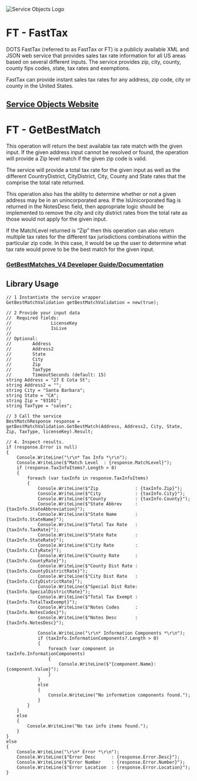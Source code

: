 ﻿![Service Objects Logo](https://www.serviceobjects.com/wp-content/uploads/2021/05/SO-Logo-with-TM.gif "Service Objects Logo")

# FT - FastTax

DOTS FastTax (referred to as FastTax or FT) is a publicly available XML and JSON web service that provides sales tax rate information for all US areas based on several different inputs. The service provides zip, city, county, county fips codes, state, tax rates and exemptions. 

FastTax can provide instant sales tax rates for any address, zip code, city or county in the United States.

## [Service Objects Website](https://serviceobjects.com)

# FT - GetBestMatch

This operation will return the best available tax rate match with the given input. If the given address input cannot be resolved or found, the operation will provide a Zip level match if the given zip code is valid. 

The service will provide a total tax rate for the given input as well as the different CountryDistrict, CityDistrict, City, County and State rates that the comprise the total rate returned. 

This operation also has the ability to determine whether or not a given address may be in an unincorporated area.  If the IsUnicorporated flag is returned in the NotesDesc field, then appropriate logic should be implemented to remove the city and city district rates from the total rate as those would not apply for the given input.

If the MatchLevel returned is “Zip” then this operation can also return multiple tax rates for the different tax jurisdictions combinations within the particular zip code. In this case, it would be up the user to determine what tax rate would prove to be the best match for the given input.

### [GetBestMatches_V4 Developer Guide/Documentation](https://www.serviceobjects.com/docs/dots-fasttax/ft-operations/ft-getbestmatch-recommended-operation/)

## Library Usage

```
// 1 Instantiate the service wrapper
GetBestMatchValidation getBestMatchValidation = new(true);

// 2 Provide your input data
//  Required fields:
//               LicenseKey
//               IsLive
// 
// Optional:
//        Address
//        Address2
//        State
//        City
//        Zip
//        TaxType	
//        TimeoutSeconds (default: 15)
string Address = "27 E Cota St";
string Address2 = "";
string City = "Santa Barbara";
string State = "CA";
string Zip = "93101";
string TaxType = "sales";

// 3 Call the service
BestMatchResponse response = getBestMatchValidation.GetBestMatch(Address, Address2, City, State, Zip, TaxType, licenseKey).Result;

// 4. Inspect results.
if (response.Error is null)
{
    Console.WriteLine("\r\n* Tax Info *\r\n");
    Console.WriteLine($"Match Level  : {response.MatchLevel}");
    if (response.TaxInfoItems?.Length > 0)
    {
        foreach (var taxInfo in response.TaxInfoItems)
        {
            Console.WriteLine($"Zip              : {taxInfo.Zip}");
            Console.WriteLine($"City             : {taxInfo.City}");
            Console.WriteLine($"County           : {taxInfo.County}");
            Console.WriteLine($"State Abbrev     : {taxInfo.StateAbbreviation}");
            Console.WriteLine($"State Name       : {taxInfo.StateName}");
            Console.WriteLine($"Total Tax Rate   : {taxInfo.TaxRate}");
            Console.WriteLine($"State Rate       : {taxInfo.StateRate}");
            Console.WriteLine($"City Rate        : {taxInfo.CityRate}");
            Console.WriteLine($"County Rate      : {taxInfo.CountyRate}");
            Console.WriteLine($"County Dist Rate : {taxInfo.CountyDistrictRate}");
            Console.WriteLine($"City Dist Rate   : {taxInfo.CityDistrictRate}");
            Console.WriteLine($"Special Dist Rate: {taxInfo.SpecialDistrictRate}");
            Console.WriteLine($"Total Tax Exempt : {taxInfo.TotalTaxExempt}");
            Console.WriteLine($"Notes Codes      : {taxInfo.NotesCodes}");
            Console.WriteLine($"Notes Desc       : {taxInfo.NotesDesc}");

            Console.WriteLine("\r\n* Information Components *\r\n");
            if (taxInfo.InformationComponents?.Length > 0)
            {
                foreach (var component in taxInfo.InformationComponents)
                {
                    Console.WriteLine($"{component.Name}: {component.Value}");
                }
            }
            else
            {
                Console.WriteLine("No information components found.");
            }
        }
    }
    else
    {
        Console.WriteLine("No tax info items found.");
    }
}
else
{
    Console.WriteLine("\r\n* Error *\r\n");
    Console.WriteLine($"Error Desc      : {response.Error.Desc}");
    Console.WriteLine($"Error Number    : {response.Error.Number}");
    Console.WriteLine($"Error Location  : {response.Error.Location}");
}
```
